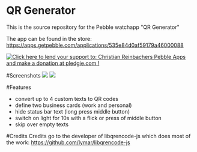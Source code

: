QR Generator
==============

This is the source repository for the Pebble watchapp "QR Generator"

The app can be found in the store: https://apps.getpebble.com/applications/535e84d0af59179a46000088

<a href='https://pledgie.com/campaigns/28156'><img alt='Click here to lend your support to: Christian Reinbachers Pebble Apps and make a donation at pledgie.com !' src='https://pledgie.com/campaigns/28156.png?skin_name=chrome' border='0' ></a>

#Screenshots
<img src="https://assets.getpebble.com/api/file/Gu0lpeCzTVqn6HmFT90A/convert?cache=true&w=144&h=168&fit="></img>
<img src="https://assets.getpebble.com/api/file/diyZ1oSSU2BMXiWQhKbu/convert?cache=true&w=144&h=168&fit="></img>

#Features
- convert up to 4 custom texts to QR codes
- define two business cards (work and personal)
- hide status bar text (long press middle button)
- switch on light for 10s with a flick or press of middle button
- skip over empty texts

#Credits
Credits go to the developer of libqrencode-js which does most of the work: https://github.com/lymar/libqrencode-js